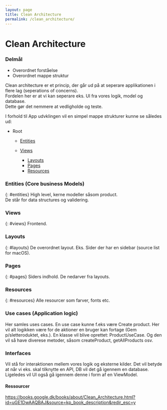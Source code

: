 ```yaml
---
layout: page
title: Clean Architecture
permalink: /clean_architecture/
---
```

# Clean Architecture

### Delmål
<ul>
    <li>Overordnet forståelse</li>
    <li>Overordnet mappe struktur</li>
</ul>

Clean architecture er et princip, der går ud på at seperare applikationen i flere lag (seperations of concerns).<br/>
Fordelen her er at vi kan seperare eks. UI fra vores logik, model og database.<br/>
Dette gør det nemmere at vedligholde og teste.<br/>

I forhold til App udvklingen vil en simpel mappe strukturer kunne se således ud:
<ul>
    <li>Root</li>
    <ul>
        <li><a href="#entities">Entities</a></li>
    </ul>
    <ul>
        <li><a href="#views">Views</a></li>
        <ul>
            <li><a href="#layouts">Layouts</a></li>
            <li><a href="#pages">Pages</a></li>
            <li><a href="#resources">Resources</a></li>
        </ul>
    </ul>
</ul>

### Entities (Core business Models)
{: #entities}
High level, kerne modeller såsom product.<br/>
De står for data structures og validering.

### Views
{: #views}
Frontend. 

### Layouts
{: #layouts}
De overordnet layout. Eks. Sider der har en sidebar (source list for macOS).

### Pages
{: #pages}
Siders indhold. De nedarver fra layouts.

### Resources
{: #resources}
Alle resourcer som farver, fonts etc.

### Use cases (Application logic)
Her samles uses cases. En use case kunne f.eks være Create product.
Her vil alt logikken være for de aktioner en bruger kan fortage (Gem p/sletteroduktet, eks.).
En klasse vil blive oprettet: ProductUseCase.
Og den vil så have diverese metoder, såsom createProduct, getAllProducts osv.

### Interfaces
Vil stå for interaktionen mellem vores logik og eksterne kilder.
Det vil betyde at når vi eks. skal tilknytte en API, DB vil det gå igennem en database.
Ligeledes vil UI også gå igennem denne i form af en ViewModel.

#### Ressourcer
https://books.google.dk/books/about/Clean_Architecture.html?id=uGE1DwAAQBAJ&source=kp_book_description&redir_esc=y
